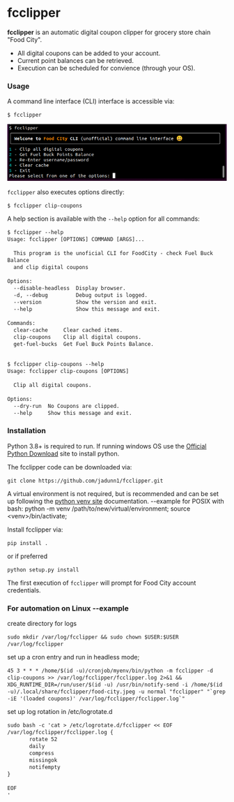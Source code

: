 # fcclipper 
**fcclipper** is an automatic digital coupon clipper for grocery store chain "Food City".  

- All digital coupons can be added to your account.
- Current point balances can be retrieved.
- Execution can be scheduled for convience (through your OS).

### Usage
A command line interface (CLI) interface is accessible via:
```console
$ fcclipper
```

![fcclipper main prompt](ext/fcclipper_main.png  "fcclipper main prompt")

```fcclipper``` also executes options directly:
```shell
$ fcclipper clip-coupons
```


A help section is available with the ```--help``` option for all commands:

```console
$ fcclipper --help
Usage: fcclipper [OPTIONS] COMMAND [ARGS]...

  This program is the unoficial CLI for FoodCity - check Fuel Buck Balance
  and clip digital coupons

Options:
  --disable-headless  Display browser.
  -d, --debug         Debug output is logged.
  --version           Show the version and exit.
  --help              Show this message and exit.

Commands:
  clear-cache     Clear cached items.
  clip-coupons    Clip all digital coupons.
  get-fuel-bucks  Get Fuel Buck Points Balance.
  
```
```console
$ fcclipper clip-coupons --help
Usage: fcclipper clip-coupons [OPTIONS]

  Clip all digital coupons.

Options:
  --dry-run  No Coupons are clipped.
  --help     Show this message and exit.
```
### Installation
Python 3.8+ is required to run. If running windows OS use the [Official Python Download](https://www.python.org/downloads/) site to install python.

The fcclipper code can be downloaded via:
```shell
git clone https://github.com/jadunn1/fcclipper.git
```

A virtual environment is not required, but is recommended and can be set up following the [python venv site](https://docs.python.org/3/library/venv.html)  documentation. --example for POSIX with bash: python -m venv /path/to/new/virtual/environment; source \<venv\>/bin/activate;

Install fcclipper via:

```console
pip install .
```
or if preferred
```console
python setup.py install
```

The first execution of ```fcclipper``` will prompt for Food City account credentials.

### For automation on Linux --example

create directory for logs
```shell
sudo mkdir /var/log/fcclipper && sudo chown $USER:$USER /var/log/fcclipper
```

set up a cron entry and run in headless mode;
```shell
45 3 * * * /home/$(id -u)/cronjob/myenv/bin/python -m fcclipper -d clip-coupons >> /var/log/fcclipper/fcclipper.log 2>&1 && XDG_RUNTIME_DIR=/run/user/$(id -u) /usr/bin/notify-send -i /home/$(id -u)/.local/share/fcclipper/food-city.jpeg -u normal "fcclipper" "`grep -iE '(loaded coupons)' /var/log/fcclipper/fcclipper.log`"
```

set up log rotation in /etc/logrotate.d
```shell
sudo bash -c 'cat > /etc/logrotate.d/fcclipper << EOF
/var/log/fcclipper/fcclipper.log {
       rotate 52
       daily
       compress
       missingok
       notifempty
}

EOF
'
```
